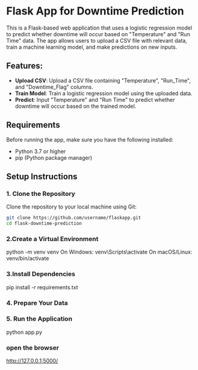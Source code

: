 # Flask App for Downtime Prediction

This is a Flask-based web application that uses a logistic regression model to predict whether downtime will occur based on "Temperature" and "Run Time" data. The app allows users to upload a CSV file with relevant data, train a machine learning model, and make predictions on new inputs.

## Features:
- **Upload CSV**: Upload a CSV file containing "Temperature", "Run_Time", and "Downtime_Flag" columns.
- **Train Model**: Train a logistic regression model using the uploaded data.
- **Predict**: Input "Temperature" and "Run Time" to predict whether downtime will occur based on the trained model.

## Requirements

Before running the app, make sure you have the following installed:

- Python 3.7 or higher
- pip (Python package manager)

## Setup Instructions

### 1. Clone the Repository
Clone the repository to your local machine using Git:

```bash
git clone https://github.com/username/flaskapp.git
cd flask-downtime-prediction

```
### 2.Create a Virtual Environment 
python -m venv venv
On Windows:
    venv\Scripts\activate
On macOS/Linux:
   venv/bin/activate


### 3.Install Dependencies
pip install -r requirements.txt


### 4. Prepare Your Data


### 5. Run the Application
python app.py

### open the browser
http://127.0.0.1:5000/

